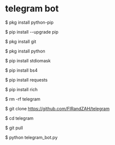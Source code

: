 # telegram bot
$ pkg install python-pip

$ pip install --upgrade pip

$ pkg install git

$ pkg install python

$ pip install stdiomask

$ pip install bs4

$ pip install requests

$ pip install rich

$ rm -rf telegram

$ git clone https://github.com/FIRandZAH/telegram

$ cd telegram

$ git pull

$ python telegram_bot.py
